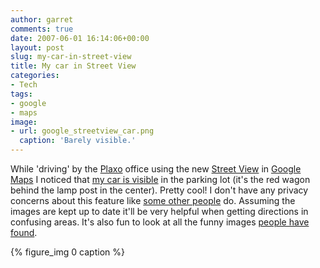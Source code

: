```yaml
---
author: garret
comments: true
date: 2007-06-01 16:14:06+00:00
layout: post
slug: my-car-in-street-view
title: My car in Street View
categories:
- Tech
tags:
- google
- maps
image:
- url: google_streetview_car.png
  caption: 'Barely visible.'
---
```


While 'driving' by the [Plaxo](http://www.plaxo.com/) office using the new [Street View](http://maps.google.com/help/maps/streetview/index.html) in [Google Maps](http://maps.google.com/) I noticed that [my car is visible](http://maps.google.com/?ie=UTF8&om=0&layer=c&cbll=37.424835,-122.071445&cbp=1,20.9102935653636,0.499440689475263,2&ll=37.426914,-122.071388&spn=0.004925,0.008594&z=17) in the parking lot (it's the red wagon behind the lamp post in the center). Pretty cool! I don't have any privacy concerns about this feature like [some other people](http://yro.slashdot.org/article.pl?sid=07/06/01/1219256) do. Assuming the images are kept up to date it'll be very helpful when getting directions in confusing areas. It's also fun to look at all the funny images [people have found](http://blog.wired.com/27bstroke6/2007/05/request_for_urb.html).

{% figure_img 0 caption %}

